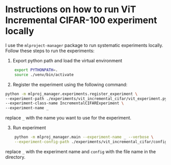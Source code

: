 # Instructions on how to run ViT Incremental CIFAR-100 experiment locally

I use the `mlproject-manager` package to run systematic experiments locally. 
Follow these steps to run the experiments:

1. Export python path and load the virtual environment
```bash
    export PYTHONPATH=.
    source ./venv/bin/activate
```

2. Register the experiment using the following command:
```bash
python -m mlproj_manager.experiments.register_experiment \
--experiment-path ./experiments/vit_incremental_cifar/vit_experiment.py  \
--experiment-class-name IncrementalCIFARExperiment \
--experiment-name _ 
````
replace `_` with the name you want to use for the experiment.

3. Run experiment
```bash
    python -m mlproj_manager.main --experiment-name _ --verbose \
    --experiment-config-path ./experiments/vit_incremental_cifar/config/local/parameter_sweeps/config  
```
replace `_` with the experiment name and `config` with the file name in the directory.
